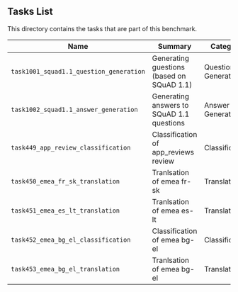 ## Tasks List 

This directory contains the tasks that are part of this benchmark. 


Name | Summary | Category
---- | ----------- | --------
`task1001_squad1.1_question_generation` | Generating guestions (based on SQuAD 1.1) | Question Generation  
`task1002_squad1.1_answer_generation` | Generating answers to SQuAD 1.1 questions | Answer Generation
`task449_app_review_classification` | Classification of app_reviews review | Classification
`task450_emea_fr_sk_translation` | Tranlsation of emea fr-sk | Translation
`task451_emea_es_lt_translation` | Tranlsation of emea es-lt | Translation
`task452_emea_bg_el_classification` | Classification of emea bg-el | Classification
`task453_emea_bg_el_translation` | Tranlsation of emea bg-el | Translation
